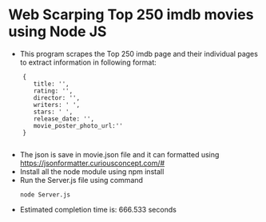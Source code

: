 # Web Scarping Top 250 imdb movies using Node JS
- This program scrapes the Top 250 imdb page and their individual pages to extract information in following format:
```
    { 
       title: '',
       rating: '',
       director: '',
       writers: ' ',
       stars: ' ',
       release_date: '',
       movie_poster_photo_url:'' 
    }
     
```
- The json is save in movie.json file and it can formatted using https://jsonformatter.curiousconcept.com/#
- Install all the node module using npm install 
- Run the Server.js file using command 
  ```
  node Server.js
  ```
- Estimated completion time is: 666.533 seconds
